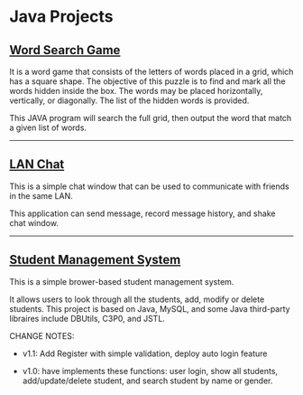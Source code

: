 # Java Projects

## <a href="https://github.com/yogggithub/JavaProjects/tree/master/WordSearchGame">Word Search Game</a>

It is a word game that consists of the letters of words placed in a grid, which has a square shape. The objective of this puzzle is to find and mark all the words hidden inside the box. The words may be placed horizontally, vertically, or diagonally. The list of the hidden words is provided.

This JAVA program will search the full grid, then output the word that match a given list of words. 

--- 

## <a href="https://github.com/yogggithub/Java_Porjects/blob/master/LAN_Chat.jar">LAN Chat</a>

This is a simple chat window that can be used to communicate with friends in the same LAN.

This application can send message, record message history, and shake chat window.

---

## <a href="https://github.com/yogggithub/Java_Projects/tree/StudentManagementSystem">Student Management System</a>

This is a simple brower-based student management system.

It allows users to look through all the students, add, modify or delete students.
This project is based on Java, MySQL, and some Java third-party libraires include DBUtils, C3P0, and JSTL.

CHANGE NOTES:

- v1.1: Add Register with simple validation, deploy auto login feature

- v1.0: have implements these functions: user login, show all students, add/update/delete student, and search student by name or gender.
